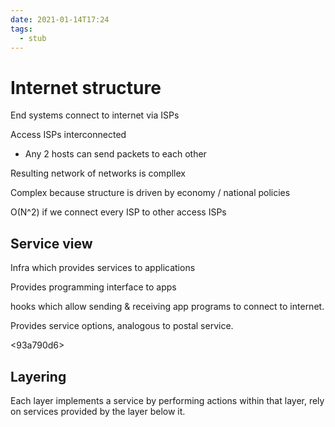 ```yaml
---
date: 2021-01-14T17:24
tags: 
  - stub
---
```


# Internet structure

End systems connect to internet via ISPs

Access ISPs interconnected

- Any 2 hosts can send packets to each other

Resulting network of networks is compllex

Complex because structure is driven by economy / national policies

O(N^2) if we connect every ISP to other access ISPs

## Service view

Infra which provides services to applications

Provides programming interface to apps

hooks which allow sending & receiving app programs to connect to internet.

Provides service options, analogous to postal service.

<93a790d6>


## Layering

Each layer implements a service by performing actions within that layer, rely on services provided by the layer below it.

<d10c4bc2>
